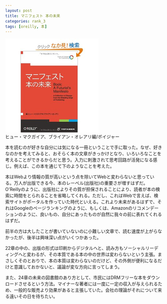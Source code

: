 ```yaml
---
layout: post
title: マニフェスト 本の未来
categories: rank_3
tags: [oreilly, 本]
---
```



<div class="book"><div class="book_image"><a href="http://www.amazon.co.jp/dp/4862391176"><img src="/images/manifesto.jpg"></img></a></div><div class="book_info">ヒュー・マクガイア、ブライアン・オレアリ編/ボイジャー</div><div class="clear"></div></div>

本を読むのが好きな自分には気になる一冊ということで手に取った。なぜ、好きなのかを考えてみると、おそらく本の文章がきっかけとなり、いろいろなことを考えることができるからだと思う。入力に刺激されて思考回路が活発になる感じ。例えば、この本を通じて下のようなことを考えた。

本はWebより情報の質が高いという点を除いてWebと変わらないと思っている。万人が出版できる今、本のレーベル(出版社)の重要さが増すはずだ。O'Reillyのように、出版社によりその質が担保されることにより、読者が本の検索に時間をとられることを省略してくれる。ただし、これはWebで言えば、検索サイトがポータルを作っていた時代といえる。これより未来があるはずで、それはGoogleのページランキングのように、もしくは、Amazonのリコメンデーションのように、良いもの、自分にあったものが自然に我々の前に表れてくれるはずだ。

前半の方は大したことが書いていないのに小難しい文章で、読む速度が上がらなかったが、後半は興味深い点がいくつかあった。

22章の中の、出版の形式は印刷からデジタルへと、読み方もソーシャルリーディングへと変わるが、その本質である本の中の世界は変わらないという主張。まさしくそのとおりで、本の本質は変わらないのだけど、その外側が便利になるだけと意識しておかないと、議論が変な方向に言ってしまう。

また、24章の未来の図書館のあり方として、市民にはDRMフリーな本をダウンロードさせるという方法。マイナーな著者には一度に一定の収入が与えられるため、一般的な販売より効果があると主張していた。会社の理論がそれについて来る遠いその日を待ちたい。

